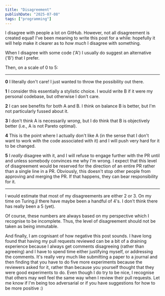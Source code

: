 ```yaml
---
title: "Disagreement"
publishDate: "2025-07-08"
tags: ["programming"]
---
```


I disagree with people a lot on GitHub.
However, not all disagreement is created equal!
I've been meaning to write this post for a while: hopefully it will help make it clearer as to _how much_ I disagree with something.

When I disagree with some code ('A') I usually do suggest an alternative ('B') that I prefer.

Then, on a scale of 0 to 5:

-----

**0** I literally don't care! I just wanted to throw the possibility out there.

**1** I consider this essentially a stylistic choice. I would write B if it were my personal codebase, but otherwise I don't care.

**2** I can see benefits for both A and B. I think on balance B is better, but I'm not particularly fussed about it.

**3** I don't think A is necessarily _wrong_, but I do think that B is objectively better (i.e., A is not Pareto optimal).

**4** This is the point where I actually don't like A (in the sense that I don't want to work with the code associated with it) and I will push very hard for it to be changed.

**5** I _really_ disagree with it, and I will refuse to engage further with the PR until and unless somebody convinces me why I'm wrong.
I expect that this level of disagreement would be reserved for the direction of an entire PR rather than a single line in a PR.
Obviously, this doesn't stop other people from approving and merging the PR. If that happens, they can bear responsibility for it.

-----

I would estimate that most of my disagreements are either 2 or 3.
On my time on Turing.jl there have maybe been a handful of 4's.
I don't think there has really been a 5 (yet).

Of course, these numbers are always based on my perspective which I recognise to be incomplete.
Thus, the level of disagreement should not be taken as being immutable.

And finally, I am cognisant of how negative this post sounds.
I have long found that having my pull requests reviewed can be a bit of a draining experience because I always get comments disagreeing (rather than agreeing) and I have to spend time either justifying myself, or addressing the comments.
It's really very much like submitting a paper to a journal and then finding that you have to do five more experiments because the reviewers asked for it, rather than because you yourself thought that they were good experiments to do.
Even though I do try to be nice, I recognise that others may well feel the same way when I review their pull requests.
Let me know if I'm being too adversarial or if you have suggestions for how to be more positive :)
